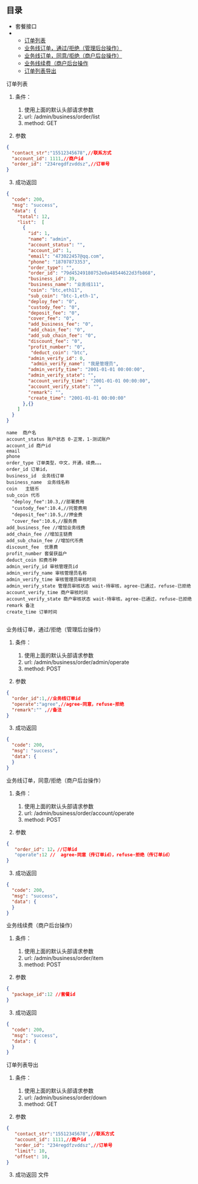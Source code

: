 ## 目录

- 套餐接口
-   - [订单列表](#1)
    - [业务线订单，通过/拒绝（管理后台操作）](#2)
    - [业务线订单，同意/拒绝（商户后台操作）](#3)
    - [业务线续费（商户后台操作](#4)
    - [订单列表导出](#5)
      


<span id="1">订单列表</span>

1. 条件：
    1) 使用上面的默认头部请求参数
    2) url: /admin/business/order/list
    3) method: GET

2. 参数

```json
{
  "contact_str":"15512345678",//联系方式
  "account_id": 1111,//商户id
  "order_id": "234regdfzvddsz",//订单号
}
```


3. 成功返回

```json
{
  "code": 200,
  "msg": "success",
  "data": {
    "total": 12,
    "list":  [
      {
        "id": 1,
        "name": "admin",
        "account_status": "",
        "account_id": 1,
        "email": "473022457@qq.com",
        "phone": "18707873353",
        "order_type": "",
        "order_id": "79d45249180752e0a48544622d3fb868",
        "business_id": 39,
        "business_name": "业务线111",
        "coin": "btc,eth11",
        "sub_coin": "btc-1,eth-1",
        "deploy_fee": "0",
        "custody_fee": "0",
        "deposit_fee": "0",
        "cover_fee": "0",
        "add_business_fee": "0",
        "add_chain_fee": "0",
        "add_sub_chain_fee": "0",
        "discount_fee": "0",
        "profit_number": "0",
         "deduct_coin": "btc",
        "admin_verify_id": 0,
         "admin_verify_name": "我是管理员",
        "admin_verify_time": "2001-01-01 00:00:00",
        "admin_verify_state": "",
        "account_verify_time": "2001-01-01 00:00:00",
        "account_verify_state": "",
        "remark": "",
        "create_time": "2001-01-01 00:00:00"
      },{}
    ]
  }
}
```

```
name  商户名
account_status 账户状态 0-正常，1-测试账户
account_id 商户id
email
phone
order_type 订单类型，中文，开通，续费。。。
order_id 订单id，
business_id  业务线订单
business_name  业务线名称
coin   主链币
sub_coin 代币
  "deploy_fee":10.3,//部署费用
  "custody_fee":10.4,//托管费用
  "deposit_fee":10.5,//押金费
  "cover_fee":10.6,//服务费
add_business_fee //增加业务线费
add_chain_fee //增加主链费
add_sub_chain_fee //增加代币费
discount_fee  优惠费
profit_number 套餐获益户
deduct_coin 扣费币种
admin_verify_id 审核管理员id
admin_verify_name 审核管理员名称
admin_verify_time 审核管理员审核时间
admin_verify_state 管理员审核状态 wait-待审核，agree-已通过，refuse-已拒绝
account_verify_time 商户审核时间
account_verify_state 商户审核状态 wait-待审核，agree-已通过，refuse-已拒绝
remark 备注
create_time 订单时间
            

```

<span id="2">业务线订单，通过/拒绝（管理后台操作）</span>

1. 条件：
    1) 使用上面的默认头部请求参数
    2) url: /admin/business/order/admin/operate
    3) method: POST

2. 参数

```json
{
  "order_id":1,//业务线订单id
  "operate":"agree",//agree-同意，refuse-拒绝
  "remark":"" ,//备注
}
```


3. 成功返回

```json
{
  "code": 200,
  "msg": "success",
  "data": {
  }
}
```



<span id="3">业务线订单，同意/拒绝（商户后台操作）</span>

1. 条件：
    1) 使用上面的默认头部请求参数
    2) url: /admin/business/order/account/operate
    3) method: POST

2. 参数

```json
{
   "order_id": 12，//订单id
   "operate":12 //  agree-同意（传订单id），refuse-拒绝（传订单id）
}
```

3. 成功返回

```json
{
  "code": 200,
  "msg": "success",
  "data": {
  }
}
```


<span id="4">业务线续费（商户后台操作）</span>

1. 条件：
    1) 使用上面的默认头部请求参数
    2) url: /admin/business/order/item
    3) method: POST

2. 参数

```json
{
  "package_id":12 //套餐id
}
```


3. 成功返回

```json
{
  "code": 200,
  "msg": "success",
  "data": {
  }
}
```


<span id="5">订单列表导出</span>

1. 条件：
    1) 使用上面的默认头部请求参数
    2) url: /admin/business/order/down
    3) method: GET

2. 参数

```json
{
   "contact_str":"15512345678",//联系方式
   "account_id": 1111,//商户id
   "order_id": "234regdfzvddsz",//订单号
   "limit": 10,
   "offset": 10,
}
```


3. 成功返回 文件


